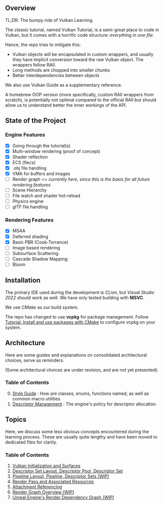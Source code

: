 ## Overview

TL;DR: The bumpy ride of Vulkan Learning.

The *classic* tutorial, named Vulkan Tutorial, is a semi-great place to code in Vulkan, but it comes with a horrific code structure: *everything in one file*.

Hence, the repo tries to mitigate this:

- Vulkan objects will be encapsulated in custom wrappers, and usually they have implicit conversion toward the raw Vulkan object. The wrappers follow RAII.
- Long methods are chopped into smaller chunks
- Better interdependencies between objects

We also use Vulkan Guide as a supplementary reference.

A homebrew OOP version (more specifically, custom RAII wrappers from scratch), is potentially not optimal compared to the official RAII but should allow us to understand better the inner workings of the API.

## State of the Project

### Engine Features
- [X] Going through the tutorial(s)
- [X] Multi-window rendering (proof of concept)
- [X] Shader reflection
- [X] ECS (flecs)
- [X] .obj file handling
- [X] VMA for buffers and images
- [ ] Render graph  <= *currently here, since this is the basis for all future rendering features*
- [ ] Scene Hierarchy
- [ ] File watch and shader hot-reload
- [ ] Physics engine
- [ ] glTF file handling

### Rendering Features
- [X] MSAA
- [X] Deferred shading
- [X] Basic PBR (Cook-Torrance)
- [ ] Image based rendering
- [ ] Subsurface Scattering
- [ ] Cascade Shadow Mapping
- [ ] Bloom

## Installation

The primary IDE used during the development is *CLion*, but *Visual Studio 2022* should work as well. We have only tested building with **MSVC**.

We use *CMake* as our build system.

The repo has changed to use **vcpkg** for package management. Follow [Tutorial: Install and use packages with CMake](https://learn.microsoft.com/en-us/vcpkg/get_started/get-started?pivots=shell-powershell) to configure vcpkg on your system.

## Architecture

Here are some guides and explanations on consolidated architectural choices, serve as reminders.

(Some architectural choices are under revision, and are not yet presented).

### Table of Contents

0.  [Style Guide](documentations/engine/Style-Guide.md) : How are classes, enums, functions named, as well as common macro utilities.
1.  [Descriptor Management](documentations/engine/Descriptor-Management.md) : The engine's policy for descriptor allocation.

## Topics

Here, we discuss some less obvious concepts encountered during the learning process. These are usually quite lengthy and have been moved to dedicated files for clarity.

### Table of Contents

1.  [Vulkan Initialization and Surfaces](documentations/articles/Vulkan-Surfaces-and-Init.md)
2.  [Descriptor Set Layout, Descriptor Pool, Descriptor Set](documentations/articles/Descriptor-Management.md)
3.  [Pipeline Layout, Pipeline, Descriptor Sets  (WIP)](documentations/articles/Pipeline-Management.md)
4.  [Render Pass and Associated Resources](documentations/articles/RenderPass-Resource-Management.md)
5.  [Attachment Referencing](documentations/articles/Attachment-Referencing.md)
6.  [Render Graph Overview (WIP)](documentations/articles/Granite-Render-Graph.md)
7.  [Unreal Engine's Render Dependency Graph (WIP)](documentations/articles/UnrealEngine-RDG.md)


